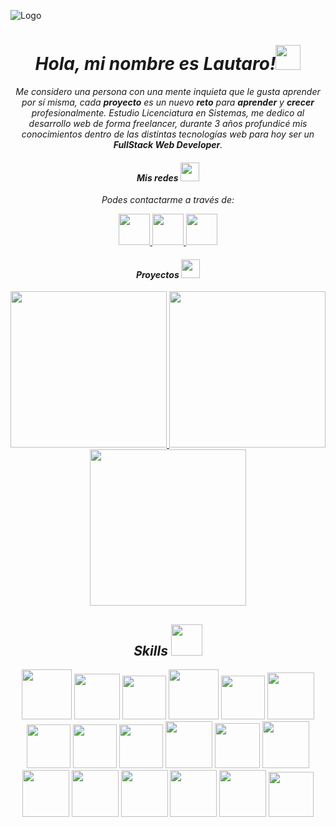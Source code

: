 ![Logo](https://cdn.discordapp.com/attachments/743982074553172058/1003007056523051108/banner.png)
<em>

<h1 align="center">Hola, mi nombre es Lautaro!<img width="40" src="https://emojipedia-us.s3.amazonaws.com/source/microsoft-teams/337/waving-hand_light-skin-tone_1f44b-1f3fb_1f3fb.png">
</h1>
<p align="center">Me considero una persona con una mente inquieta que le gusta aprender por sí misma, cada <strong>proyecto</strong> es un nuevo <strong>reto</strong> para <strong>aprender</strong> y <strong>crecer</strong> profesionalmente.
Estudio Licenciatura en Sistemas, me dedico al desarrollo web de forma freelancer, durante 3 años profundicé mis conocimientos dentro de las distintas tecnologías web para hoy ser un <strong>FullStack Web Developer</strong>.
</p>

<div align="center">
<h4> Mis redes <img width="30" src="https://emojipedia-us.s3.amazonaws.com/source/microsoft-teams/337/grinning-face_1f600.png"> </h4>

<p>Podes contactarme a través de: <p>

<a href="https://twitter.com/zav_dev">
<img width="50" src="https://cdn.discordapp.com/attachments/743982074553172058/1003072010915680338/icons8-twitter-cuadrado-96.png">
</a>
<a href="https://www.instagram.com/aboueidd.lautaro/">
<img width="50" src="https://cdn.discordapp.com/attachments/743982074553172058/1003072011465146408/icons8-instagram-240.png">
</a>
<a href="https://www.linkedin.com/in/lautaro-abou-eid-1a8b88225">
<img width="50" src="https://cdn.discordapp.com/attachments/743982074553172058/1003072012148813904/icons8-linkedin-480.png">
</a>
</div>

<div align="center">
<h4>Proyectos <img width="30" src="https://emojipedia-us.s3.amazonaws.com/source/microsoft-teams/337/rocket_1f680.png"></h4>
<a href="https://dizeid-drinks.store/">
<img width="250" src="https://aboueidlautaro.vercel.app/assets/project1.ef7f3ba1.png">
</a>
<a href="https://react-fb-3367b.web.app/">
<img width="250" src="https://aboueidlautaro.vercel.app/assets/project2.12b51195.png">
</a>
<a href="https://blog-jwt.netlify.app/">
<img width="250" src="https://aboueidlautaro.vercel.app/assets/project3.1383e147.png">
</a>
</div>

<div align="center">
<h2>Skills <img width="50" src="https://emojipedia-us.s3.amazonaws.com/source/microsoft-teams/337/technologist-light-skin-tone_1f9d1-1f3fb-200d-1f4bb.png"></h2>
<img width="80" src="https://img.icons8.com/plasticine/512/react.png">
<img width="73" src="https://img.icons8.com/color/512/javascript--v1.png">
<img width="70" src="https://img.icons8.com/color/512/angularjs.png">
<img width="80" src="https://img.icons8.com/color/512/mysql-logo.png">
<img width="70" src="https://img.icons8.com/fluency/480/node-js.png">
<img width="75" src="https://img.icons8.com/color/512/tailwindcss.png">
<img width="70" src="https://img.icons8.com/color/512/css3.png">
<img width="70" src="https://img.icons8.com/color/512/html-5--v1.png">
<img width="70" src="https://img.icons8.com/color/512/sass.png">
<img width="75" src="https://img.icons8.com/color/512/git.png">
<img width="72" src="https://img.icons8.com/color/200/json--v1.png">
<img width="75" src="https://img.icons8.com/color/512/firebase.png">
<img width="75" src="https://img.icons8.com/color/512/adobe-creative-cloud--v1.png">
<img width="75" src="https://img.icons8.com/color/512/microsoft-office-2019.png">
<img width="75" src="https://img.icons8.com/color/512/python--v1.png">
<img width="75" src="https://img.icons8.com/color/512/django.png">
<img width="75" src="https://img.icons8.com/officel/512/php-logo.png">
<img width="72" src="https://img.icons8.com/external-flaticons-flat-flat-icons/200/external-api-no-code-flaticons-flat-flat-icons.png">

</div>
</em>
